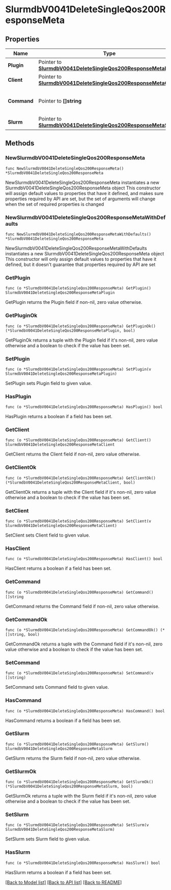 # SlurmdbV0041DeleteSingleQos200ResponseMeta

## Properties

Name | Type | Description | Notes
------------ | ------------- | ------------- | -------------
**Plugin** | Pointer to [**SlurmdbV0041DeleteSingleQos200ResponseMetaPlugin**](SlurmdbV0041DeleteSingleQos200ResponseMetaPlugin.md) |  | [optional] 
**Client** | Pointer to [**SlurmdbV0041DeleteSingleQos200ResponseMetaClient**](SlurmdbV0041DeleteSingleQos200ResponseMetaClient.md) |  | [optional] 
**Command** | Pointer to **[]string** | CLI command (if applicable) | [optional] 
**Slurm** | Pointer to [**SlurmdbV0041DeleteSingleQos200ResponseMetaSlurm**](SlurmdbV0041DeleteSingleQos200ResponseMetaSlurm.md) |  | [optional] 

## Methods

### NewSlurmdbV0041DeleteSingleQos200ResponseMeta

`func NewSlurmdbV0041DeleteSingleQos200ResponseMeta() *SlurmdbV0041DeleteSingleQos200ResponseMeta`

NewSlurmdbV0041DeleteSingleQos200ResponseMeta instantiates a new SlurmdbV0041DeleteSingleQos200ResponseMeta object
This constructor will assign default values to properties that have it defined,
and makes sure properties required by API are set, but the set of arguments
will change when the set of required properties is changed

### NewSlurmdbV0041DeleteSingleQos200ResponseMetaWithDefaults

`func NewSlurmdbV0041DeleteSingleQos200ResponseMetaWithDefaults() *SlurmdbV0041DeleteSingleQos200ResponseMeta`

NewSlurmdbV0041DeleteSingleQos200ResponseMetaWithDefaults instantiates a new SlurmdbV0041DeleteSingleQos200ResponseMeta object
This constructor will only assign default values to properties that have it defined,
but it doesn't guarantee that properties required by API are set

### GetPlugin

`func (o *SlurmdbV0041DeleteSingleQos200ResponseMeta) GetPlugin() SlurmdbV0041DeleteSingleQos200ResponseMetaPlugin`

GetPlugin returns the Plugin field if non-nil, zero value otherwise.

### GetPluginOk

`func (o *SlurmdbV0041DeleteSingleQos200ResponseMeta) GetPluginOk() (*SlurmdbV0041DeleteSingleQos200ResponseMetaPlugin, bool)`

GetPluginOk returns a tuple with the Plugin field if it's non-nil, zero value otherwise
and a boolean to check if the value has been set.

### SetPlugin

`func (o *SlurmdbV0041DeleteSingleQos200ResponseMeta) SetPlugin(v SlurmdbV0041DeleteSingleQos200ResponseMetaPlugin)`

SetPlugin sets Plugin field to given value.

### HasPlugin

`func (o *SlurmdbV0041DeleteSingleQos200ResponseMeta) HasPlugin() bool`

HasPlugin returns a boolean if a field has been set.

### GetClient

`func (o *SlurmdbV0041DeleteSingleQos200ResponseMeta) GetClient() SlurmdbV0041DeleteSingleQos200ResponseMetaClient`

GetClient returns the Client field if non-nil, zero value otherwise.

### GetClientOk

`func (o *SlurmdbV0041DeleteSingleQos200ResponseMeta) GetClientOk() (*SlurmdbV0041DeleteSingleQos200ResponseMetaClient, bool)`

GetClientOk returns a tuple with the Client field if it's non-nil, zero value otherwise
and a boolean to check if the value has been set.

### SetClient

`func (o *SlurmdbV0041DeleteSingleQos200ResponseMeta) SetClient(v SlurmdbV0041DeleteSingleQos200ResponseMetaClient)`

SetClient sets Client field to given value.

### HasClient

`func (o *SlurmdbV0041DeleteSingleQos200ResponseMeta) HasClient() bool`

HasClient returns a boolean if a field has been set.

### GetCommand

`func (o *SlurmdbV0041DeleteSingleQos200ResponseMeta) GetCommand() []string`

GetCommand returns the Command field if non-nil, zero value otherwise.

### GetCommandOk

`func (o *SlurmdbV0041DeleteSingleQos200ResponseMeta) GetCommandOk() (*[]string, bool)`

GetCommandOk returns a tuple with the Command field if it's non-nil, zero value otherwise
and a boolean to check if the value has been set.

### SetCommand

`func (o *SlurmdbV0041DeleteSingleQos200ResponseMeta) SetCommand(v []string)`

SetCommand sets Command field to given value.

### HasCommand

`func (o *SlurmdbV0041DeleteSingleQos200ResponseMeta) HasCommand() bool`

HasCommand returns a boolean if a field has been set.

### GetSlurm

`func (o *SlurmdbV0041DeleteSingleQos200ResponseMeta) GetSlurm() SlurmdbV0041DeleteSingleQos200ResponseMetaSlurm`

GetSlurm returns the Slurm field if non-nil, zero value otherwise.

### GetSlurmOk

`func (o *SlurmdbV0041DeleteSingleQos200ResponseMeta) GetSlurmOk() (*SlurmdbV0041DeleteSingleQos200ResponseMetaSlurm, bool)`

GetSlurmOk returns a tuple with the Slurm field if it's non-nil, zero value otherwise
and a boolean to check if the value has been set.

### SetSlurm

`func (o *SlurmdbV0041DeleteSingleQos200ResponseMeta) SetSlurm(v SlurmdbV0041DeleteSingleQos200ResponseMetaSlurm)`

SetSlurm sets Slurm field to given value.

### HasSlurm

`func (o *SlurmdbV0041DeleteSingleQos200ResponseMeta) HasSlurm() bool`

HasSlurm returns a boolean if a field has been set.


[[Back to Model list]](../README.md#documentation-for-models) [[Back to API list]](../README.md#documentation-for-api-endpoints) [[Back to README]](../README.md)


